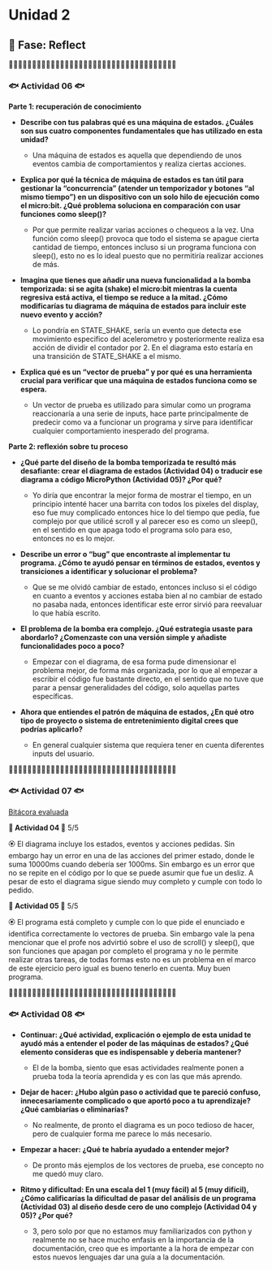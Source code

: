 # Unidad 2


## 🤔 Fase: Reflect

🔸🔸🔸🔸🔸🔸🔸🔸🔸🔸🔸🔸🔸🔸🔸🔸🔸🔸🔸🔸🔸🔸🔸🔸🔸🔸🔸🔸🔸🔸🔸🔸🔸🔸🔸🔸

### 🐟 Actividad 06 🐟

__Parte 1: recuperación de conocimiento__

- __Describe con tus palabras qué es una máquina de estados. ¿Cuáles son sus cuatro componentes fundamentales que has utilizado en esta unidad?__

  - Una máquina de estados es aquella que dependiendo de unos eventos cambia de comportamientos y realiza ciertas acciones.

- __Explica por qué la técnica de máquina de estados es tan útil para gestionar la “concurrencia” (atender un temporizador y botones “al mismo tiempo”) en un dispositivo con un solo hilo de ejecución como el micro:bit. ¿Qué problema soluciona en comparación con usar funciones como sleep()?__

  - Por que permite realizar varias acciones o chequeos a la vez. Una función como sleep() provoca que todo el sistema se apague cierta cantidad de tiempo, entonces incluso si un programa funciona con sleep(), esto no es lo ideal puesto que no permitiría realizar acciones de más.

- __Imagina que tienes que añadir una nueva funcionalidad a la bomba temporizada: si se agita (shake) el micro:bit mientras la cuenta regresiva está activa, el tiempo se reduce a la mitad. ¿Cómo modificarías tu diagrama de máquina de estados para incluir este nuevo evento y acción?__

  - Lo pondría en STATE_SHAKE, sería un evento que detecta ese movimiento especifico del acelerometro y posteriormente realiza esa acción de dividir el contador por 2. En el diagrama esto estaría en una transición de STATE_SHAKE a el mismo.

- __Explica qué es un “vector de prueba” y por qué es una herramienta crucial para verificar que una máquina de estados funciona como se espera.__

  - Un vector de prueba es utilizado para simular como un programa reaccionaría a una serie de inputs, hace parte principalmente de predecir como va a funcionar un programa y sirve para identificar cualquier comportamiento inesperado del programa.

__Parte 2: reflexión sobre tu proceso__

- __¿Qué parte del diseño de la bomba temporizada te resultó más desafiante: crear el diagrama de estados (Actividad 04) o traducir ese diagrama a código MicroPython (Actividad 05)? ¿Por qué?__

  - Yo diría que encontrar la mejor forma de mostrar el tiempo, en un principio intenté hacer una barrita con todos los pixeles del display, eso fue muy complicado entonces hice lo del tiempo que pedía, fue complejo por que utilicé scroll y al parecer eso es como un sleep(), en el sentido en que apaga todo el programa solo para eso, entonces no es lo mejor.

- __Describe un error o “bug” que encontraste al implementar tu programa. ¿Cómo te ayudó pensar en términos de estados, eventos y transiciones a identificar y solucionar el problema?__

  - Que se me olvidó cambiar de estado, entonces incluso si el código en cuanto a eventos y acciones estaba bien al no cambiar de estado no pasaba nada, entonces identificar este error sirvió para reevaluar lo que había escrito.

- __El problema de la bomba era complejo. ¿Qué estrategia usaste para abordarlo? ¿Comenzaste con una versión simple y añadiste funcionalidades poco a poco?__

  - Empezar con el diagrama, de esa forma pude dimensionar el problema mejor, de forma más organizada, por lo que al empezar a escribir el código fue bastante directo, en el sentido que no tuve que parar a pensar generalidades del código, solo aquellas partes específicas.

- __Ahora que entiendes el patrón de máquina de estados, ¿En qué otro tipo de proyecto o sistema de entretenimiento digital crees que podrías aplicarlo?__

  - En general cualquier sistema que requiera tener en cuenta diferentes inputs del usuario. 

🔸🔸🔸🔸🔸🔸🔸🔸🔸🔸🔸🔸🔸🔸🔸🔸🔸🔸🔸🔸🔸🔸🔸🔸🔸🔸🔸🔸🔸🔸🔸🔸🔸🔸🔸🔸

### 🐟 Actividad 07 🐟

[Bitácora evaluada](https://github.com/jfUPB/interactivos1-2025-20-EsTorrente/tree/unidad2/reflect/unidad-2)

__🌱 Actividad 04 🌱__ 5/5

🏵️ El diagrama incluye los estados, eventos y acciones pedidas. Sin embargo hay un error en una de las acciones del primer estado, donde le suma 10000ms cuando debería ser 1000ms. Sin embargo es un error que no se repite en el código por lo que se puede asumir que fue un desliz. A pesar de esto el diagrama sigue siendo muy completo y cumple con todo lo pedido.

__🍃 Actividad 05 🍃__ 5/5

🏵️ El programa está completo y cumple con lo que pide el enunciado e identifica correctamente lo vectores de prueba. Sin embargo vale la pena mencionar que el profe nos advirtió sobre el uso de scroll() y sleep(), que son funciones que apagan por completo el programa y no le permite realizar otras tareas, de todas formas esto no es un problema en el marco de este ejercicio pero igual es bueno tenerlo en cuenta. Muy buen programa.


🔸🔸🔸🔸🔸🔸🔸🔸🔸🔸🔸🔸🔸🔸🔸🔸🔸🔸🔸🔸🔸🔸🔸🔸🔸🔸🔸🔸🔸🔸🔸🔸🔸🔸🔸🔸

### 🐟 Actividad 08 🐟

- __Continuar: ¿Qué actividad, explicación o ejemplo de esta unidad te ayudó más a entender el poder de las máquinas de estados? ¿Qué elemento consideras que es indispensable y debería mantener?__

  - El de la bomba, siento que esas actividades realmente ponen a prueba toda la teoría aprendida y es con las que más aprendo.

- __Dejar de hacer: ¿Hubo algún paso o actividad que te pareció confuso, innecesariamente complicado o que aportó poco a tu aprendizaje? ¿Qué cambiarías o eliminarías?__

  - No realmente, de pronto el diagrama es un poco tedioso de hacer, pero de cualquier forma me parece lo más necesario.

- __Empezar a hacer: ¿Qué te habría ayudado a entender mejor?__

  - De pronto más ejemplos de los vectores de prueba, ese concepto no me quedó muy claro.

- __Ritmo y dificultad: En una escala del 1 (muy fácil) al 5 (muy difícil), ¿Cómo calificarías la dificultad de pasar del análisis de un programa (Actividad 03) al diseño desde cero de uno complejo (Actividad 04 y 05)? ¿Por qué?__

  - 3, pero solo por que no estamos muy familiarizados con python y realmente no se hace mucho enfasis en la importancia de la documentación, creo que es importante a la hora de empezar con estos nuevos lenguajes dar una guía a la documentación. 

